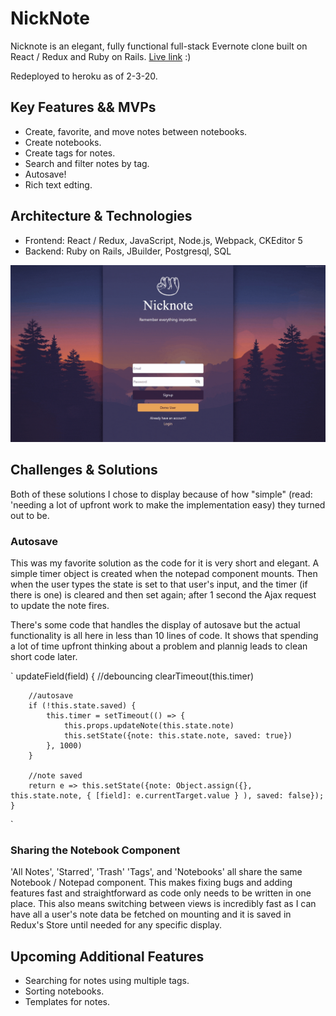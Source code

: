 # NickNote
Nicknote is an elegant, fully functional full-stack Evernote clone built on React / Redux and Ruby on Rails. [Live link](https://nicknote.herokuapp.com/) :)

Redeployed to heroku as of 2-3-20.

## Key Features && MVPs
 * Create, favorite, and move notes between notebooks.
 * Create notebooks.
 * Create tags for notes.
 * Search and filter notes by tag.
 * Autosave!
 * Rich text edting.

## Architecture & Technologies
  * Frontend: React / Redux, JavaScript, Node.js, Webpack, CKEditor 5 
  * Backend: Ruby on Rails, JBuilder, Postgresql, SQL
  
 ![nicknotegif.gif](/app/assets/images/nicknotegif.gif)
  
## Challenges & Solutions
Both of these solutions I chose to display because of how "simple" (read: 'needing a lot of upfront work to make the implementation easy) they turned out to be.

### Autosave
This was my favorite solution as the code for it is very short and elegant. A simple timer object is created when the notepad component mounts. Then when the user types the state is set to that user's input, and the timer (if there is one) is cleared and then set again; after 1 second the Ajax request to update the note fires.

There's some code that handles the display of autosave but the actual functionality is all here in less than 10 lines of code. It shows that spending a lot of time upfront thinking about a problem and plannig leads to clean short code later.

`
 updateField(field) {
        //debouncing
        clearTimeout(this.timer)
        
        //autosave
        if (!this.state.saved) {
            this.timer = setTimeout(() => {
                this.props.updateNote(this.state.note)
                this.setState({note: this.state.note, saved: true})
            }, 1000)
        }

        //note saved
        return e => this.setState({note: Object.assign({}, this.state.note, { [field]: e.currentTarget.value } ), saved: false}); 
    }
`
### Sharing the Notebook Component
'All Notes', 'Starred', 'Trash' 'Tags', and 'Notebooks' all share the same Notebook / Notepad component. This makes fixing bugs and adding features fast and straightforward as code only needs to be written in one place. This also means switching between views is incredibly fast as I can have all a user's note data be fetched on mounting and it is saved in Redux's Store until needed for any specific display. 

## Upcoming Additional Features
 * Searching for notes using multiple tags.
 * Sorting notebooks.
 * Templates for notes.
